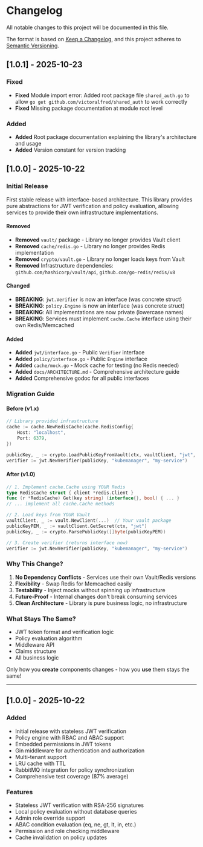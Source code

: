 # Changelog

All notable changes to this project will be documented in this file.

The format is based on [Keep a Changelog](https://keepachangelog.com/en/1.0.0/),
and this project adheres to [Semantic Versioning](https://semver.org/spec/v2.0.0.html).

## [1.0.1] - 2025-10-23

### Fixed
- **Fixed** Module import error: Added root package file `shared_auth.go` to allow `go get github.com/victoralfred/shared_auth` to work correctly
- **Fixed** Missing package documentation at module root level

### Added
- **Added** Root package documentation explaining the library's architecture and usage
- **Added** Version constant for version tracking

## [1.0.0] - 2025-10-22

### Initial Release

First stable release with interface-based architecture. This library provides pure abstractions for JWT verification and policy evaluation, allowing services to provide their own infrastructure implementations.

#### Removed
- **Removed** `vault/` package - Library no longer provides Vault client
- **Removed** `cache/redis.go` - Library no longer provides Redis implementation
- **Removed** `crypto/vault.go` - Library no longer loads keys from Vault
- **Removed** Infrastructure dependencies: `github.com/hashicorp/vault/api`, `github.com/go-redis/redis/v8`

#### Changed
- **BREAKING**: `jwt.Verifier` is now an interface (was concrete struct)
- **BREAKING**: `policy.Engine` is now an interface (was concrete struct)
- **BREAKING**: All implementations are now private (lowercase names)
- **BREAKING**: Services must implement `cache.Cache` interface using their own Redis/Memcached

#### Added
- **Added** `jwt/interface.go` - Public `Verifier` interface
- **Added** `policy/interface.go` - Public `Engine` interface
- **Added** `cache/mock.go` - Mock cache for testing (no Redis needed)
- **Added** `docs/ARCHITECTURE.md` - Comprehensive architecture guide
- **Added** Comprehensive godoc for all public interfaces

### Migration Guide

#### Before (v1.x)

```go
// Library provided infrastructure
cache := cache.NewRedisCache(cache.RedisConfig{
    Host: "localhost",
    Port: 6379,
})

publicKey, _ := crypto.LoadPublicKeyFromVault(ctx, vaultClient, "jwt", "public_key")
verifier := jwt.NewVerifier(publicKey, "kubemanager", "my-service")
```

#### After (v1.0)

```go
// 1. Implement cache.Cache using YOUR Redis
type RedisCache struct { client *redis.Client }
func (r *RedisCache) Get(key string) (interface{}, bool) { ... }
// ... implement all cache.Cache methods

// 2. Load keys from YOUR Vault
vaultClient, _ := vault.NewClient(...)  // Your vault package
publicKeyPEM, _ := vaultClient.GetSecret(ctx, "jwt")
publicKey, _ := crypto.ParsePublicKey([]byte(publicKeyPEM))

// 3. Create verifier (returns interface now)
verifier := jwt.NewVerifier(publicKey, "kubemanager", "my-service")
```

### Why This Change?

1. **No Dependency Conflicts** - Services use their own Vault/Redis versions
2. **Flexibility** - Swap Redis for Memcached easily
3. **Testability** - Inject mocks without spinning up infrastructure
4. **Future-Proof** - Internal changes don't break consuming services
5. **Clean Architecture** - Library is pure business logic, no infrastructure

### What Stays The Same?

- JWT token format and verification logic
- Policy evaluation algorithm
- Middleware API
- Claims structure
- All business logic

Only how you **create** components changes - how you **use** them stays the same!

---

## [1.0.0] - 2025-10-22

### Added
- Initial release with stateless JWT verification
- Policy engine with RBAC and ABAC support
- Embedded permissions in JWT tokens
- Gin middleware for authentication and authorization
- Multi-tenant support
- LRU cache with TTL
- RabbitMQ integration for policy synchronization
- Comprehensive test coverage (87% average)

### Features
- Stateless JWT verification with RSA-256 signatures
- Local policy evaluation without database queries
- Admin role override support
- ABAC condition evaluation (eq, ne, gt, lt, in, etc.)
- Permission and role checking middleware
- Cache invalidation on policy updates

